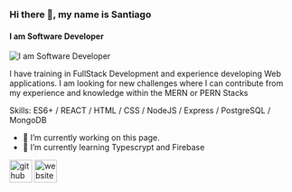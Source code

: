 ### Hi there 👋, my name is Santiago
#### I am  Software Developer
![I am  Software Developer](https://arturssmirnovs.github.io/github-profile-readme-generator/images/banner.png)

I have training in FullStack Development and experience developing Web applications. I am looking for new challenges where I can contribute from my experience and knowledge within the MERN or PERN Stacks

Skills: ES6+ / REACT / HTML / CSS / NodeJS / Express / PostgreSQL / MongoDB

- 🔭 I’m currently working on this page. 
- 🌱 I’m currently learning Typescrypt and Firebase 


[<img src='https://cdn.jsdelivr.net/npm/simple-icons@3.0.1/icons/github.svg' alt='github' height='40'>](https://github.com/Santibio)  [<img src='https://cdn.jsdelivr.net/npm/simple-icons@3.0.1/icons/icloud.svg' alt='website' height='40'>](https://santibio.github.io/)  

